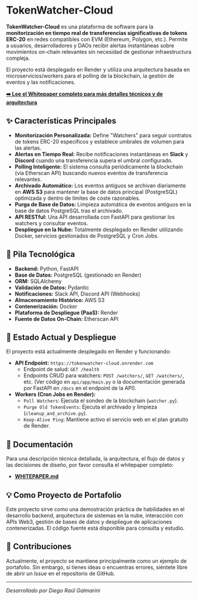 # TokenWatcher-Cloud

**TokenWatcher-Cloud** es una plataforma de software para la **monitorización en tiempo real de transferencias significativas de tokens ERC-20** en redes compatibles con EVM (Ethereum, Polygon, etc.). Permite a usuarios, desarrolladores y DAOs recibir alertas instantáneas sobre movimientos on-chain relevantes sin necesidad de gestionar infraestructura compleja.

El proyecto está desplegado en Render y utiliza una arquitectura basada en microservicios/workers para el polling de la blockchain, la gestión de eventos y las notificaciones.

**[➡️ Lee el Whitepaper completo para más detalles técnicos y de arquitectura](WHITEPAPER.md)**

## ✨ Características Principales

* **Monitorización Personalizada:** Define "Watchers" para seguir contratos de tokens ERC-20 específicos y establece umbrales de volumen para las alertas.
* **Alertas en Tiempo Real:** Recibe notificaciones instantáneas en **Slack** y **Discord** cuando una transferencia supera el umbral configurado.
* **Polling Inteligente:** El sistema consulta periódicamente la blockchain (vía Etherscan API) buscando nuevos eventos de transferencia relevantes.
* **Archivado Automático:** Los eventos antiguos se archivan diariamente en **AWS S3** para mantener la base de datos principal (PostgreSQL) optimizada y dentro de límites de coste razonables.
* **Purga de Base de Datos:** Limpieza automática de eventos antiguos en la base de datos PostgreSQL tras el archivado.
* **API RESTful:** Una API desarrollada con FastAPI para gestionar los watchers y consultar eventos.
* **Despliegue en la Nube:** Totalmente desplegado en Render utilizando Docker, servicios gestionados de PostgreSQL y Cron Jobs.

## 🚀 Pila Tecnológica

* **Backend:** Python, FastAPI
* **Base de Datos:** PostgreSQL (gestionado en Render)
* **ORM:** SQLAlchemy
* **Validación de Datos:** Pydantic
* **Notificaciones:** Slack API, Discord API (Webhooks)
* **Almacenamiento Histórico:** AWS S3
* **Contenerización:** Docker
* **Plataforma de Despliegue (PaaS):** Render
* **Fuente de Datos On-Chain:** Etherscan API

## 🔧 Estado Actual y Despliegue

El proyecto está actualmente desplegado en Render y funcionando:

* **API Endpoint:** `https://tokenwatcher-cloud.onrender.com`
    * Endpoint de salud: `GET /health`
    * Endpoints CRUD para watchers: `POST /watchers/`, `GET /watchers/`, etc. (Ver código en `api/app/main.py` o la documentación generada por FastAPI en `/docs` en el endpoint de la API).
* **Workers (Cron Jobs en Render):**
    * `Poll Watchers`: Ejecuta el sondeo de la blockchain (`watcher.py`).
    * `Purge Old TokenEvents`: Ejecuta el archivado y limpieza (`cleanup_and_archive.py`).
    * `Keep-Alive Ping`: Mantiene activo el servicio web en el plan gratuito de Render.

## 📄 Documentación

Para una descripción técnica detallada, la arquitectura, el flujo de datos y las decisiones de diseño, por favor consulta el whitepaper completo:

* **[WHITEPAPER.md](WHITEPAPER.md)**

## 💡 Como Proyecto de Portafolio

Este proyecto sirve como una demostración práctica de habilidades en el desarrollo backend, arquitectura de sistemas en la nube, interacción con APIs Web3, gestión de bases de datos y despliegue de aplicaciones contenerizadas. El código fuente está disponible para consulta y estudio.

## 🤝 Contribuciones

Actualmente, el proyecto se mantiene principalmente como un ejemplo de portafolio. Sin embargo, si tienes ideas o encuentras errores, siéntete libre de abrir un *Issue* en el repositorio de GitHub.

---

*Desarrollado por Diego Raúl Galmarini*
